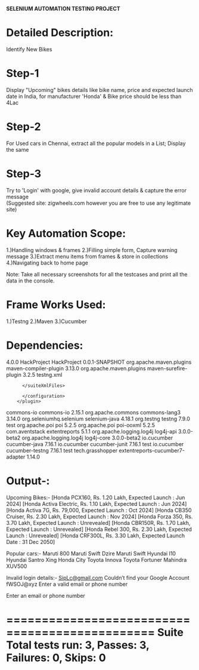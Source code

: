 **SELENIUM AUTOMATION TESTING PROJECT**

Detailed Description: 
====================

Identify New Bikes

Step-1
=======
Display "Upcoming" bikes details like bike name, price and expected launch date in India, for manufacturer 'Honda' & Bike price should be less than 4Lac

Step-2
=======
 For Used cars in Chennai, extract all the popular models in a List; Display the same

Step-3
=======
Try to 'Login' with google, give invalid account details & capture the error message	
(Suggested site: zigwheels.com however you are free to use any legitimate site)


Key Automation Scope:
====================
1.)Handling windows & frames
2.)Filling simple form, Capture warning message
3.)Extract menu items from frames & store in collections
4.)Navigating back to home page

Note: Take all necessary screenshots for all the testcases and print all the data in the console.

Frame Works Used:
=================
1.)Testng
2.)Maven
3.)Cucumber

Dependencies:
==========

<project xmlns="http://maven.apache.org/POM/4.0.0" xmlns:xsi="http://www.w3.org/2001/XMLSchema-instance" xsi:schemaLocation="http://maven.apache.org/POM/4.0.0 https://maven.apache.org/xsd/maven-4.0.0.xsd">
  <modelVersion>4.0.0</modelVersion>
  <groupId>HackProject</groupId>
  <artifactId>HackProject</artifactId>
  <version>0.0.1-SNAPSHOT</version>
  <build>
  <pluginManagement>
  <plugins>
  <plugin>
          <groupId>org.apache.maven.plugins</groupId>
          <artifactId>maven-compiler-plugin</artifactId>
          <version>3.13.0</version>
        </plugin>
        <plugin>
          <groupId>org.apache.maven.plugins</groupId>
          <artifactId>maven-surefire-plugin</artifactId>
          <version>3.2.5</version>
          <configuration>
          <suiteXmlFiles>
          <suiteXmlFile>testng.xml</suiteXmlFile>
          
          </suiteXmlFiles>
          
          </configuration>
        </plugin>
  </plugins>
  </pluginManagement>
  </build>
 
  <dependencies>
  <!-- https://mvnrepository.com/artifact/commons-io/commons-io -->
<dependency>
    <groupId>commons-io</groupId>
    <artifactId>commons-io</artifactId>
    <version>2.15.1</version>
</dependency>
<!-- https://mvnrepository.com/artifact/org.apache.commons/commons-lang3 -->
<dependency>
    <groupId>org.apache.commons</groupId>
    <artifactId>commons-lang3</artifactId>
    <version>3.14.0</version>
</dependency>
<!-- https://mvnrepository.com/artifact/org.seleniumhq.selenium/selenium-java -->
<dependency>
    <groupId>org.seleniumhq.selenium</groupId>
    <artifactId>selenium-java</artifactId>
    <version>4.18.1</version>
</dependency>
<!-- https://mvnrepository.com/artifact/org.testng/testng -->
<dependency>
    <groupId>org.testng</groupId>
    <artifactId>testng</artifactId>
    <version>7.9.0</version>
    <scope>test</scope>
</dependency>

<!-- https://mvnrepository.com/artifact/org.apache.poi/poi -->
<dependency>
    <groupId>org.apache.poi</groupId>
    <artifactId>poi</artifactId>
    <version>5.2.5</version>
</dependency>
<!-- https://mvnrepository.com/artifact/org.apache.poi/poi-ooxml -->
<dependency>
    <groupId>org.apache.poi</groupId>
    <artifactId>poi-ooxml</artifactId>
    <version>5.2.5</version>
</dependency>
<!-- https://mvnrepository.com/artifact/com.aventstack/extentreports -->
<dependency>
    <groupId>com.aventstack</groupId>
    <artifactId>extentreports</artifactId>
    <version>5.1.1</version>
</dependency>
<!-- https://mvnrepository.com/artifact/org.apache.logging.log4j/log4j-api -->
<dependency>
    <groupId>org.apache.logging.log4j</groupId>
    <artifactId>log4j-api</artifactId>
    <version>3.0.0-beta2</version>
</dependency>
<!-- https://mvnrepository.com/artifact/org.apache.logging.log4j/log4j-core -->
<dependency>
    <groupId>org.apache.logging.log4j</groupId>
    <artifactId>log4j-core</artifactId>
    <version>3.0.0-beta2</version>
</dependency>
<!-- https://mvnrepository.com/artifact/io.cucumber/cucumber-java -->
<dependency>
    <groupId>io.cucumber</groupId>
    <artifactId>cucumber-java</artifactId>
    <version>7.16.1</version>
</dependency>
<!-- https://mvnrepository.com/artifact/io.cucumber/cucumber-junit -->
<dependency>
    <groupId>io.cucumber</groupId>
    <artifactId>cucumber-junit</artifactId>
    <version>7.16.1</version>
    <scope>test</scope>
</dependency>
<dependency>
    <groupId>io.cucumber</groupId>
    <artifactId>cucumber-testng</artifactId>
    <version>7.16.1</version>
    <scope>test</scope>
</dependency>
<!-- https://mvnrepository.com/artifact/com.aventstack/extentreports-cucumber4-adapter -->
	<dependency>
	    <groupId>tech.grasshopper</groupId>
	    <artifactId>extentreports-cucumber7-adapter</artifactId>
	    <version>1.14.0</version>
	</dependency>
</dependencies>
</project>


Output-:
==========

Upcoming Bikes:-
[Honda PCX160, Rs. 1.20 Lakh, Expected Launch : Jun 2024]
[Honda Activa Electric, Rs. 1.10 Lakh, Expected Launch : Jun 2024]
[Honda Activa 7G, Rs. 79,000, Expected Launch : Oct 2024]
[Honda CB350 Cruiser, Rs. 2.30 Lakh, Expected Launch : Nov 2024]
[Honda Forza 350, Rs. 3.70 Lakh, Expected Launch : Unrevealed]
[Honda CBR150R, Rs. 1.70 Lakh, Expected Launch : Unrevealed]
[Honda Rebel 300, Rs. 2.30 Lakh, Expected Launch : Unrevealed]
[Honda CRF300L, Rs. 3.30 Lakh, Expected Launch Date : 31 Dec 2050]


Popular cars:-
Maruti 800
Maruti Swift Dzire
Maruti Swift
Hyundai I10
Hyundai Santro Xing
Honda City
Toyota Innova
Toyota Fortuner
Mahindra XUV500
  

Invalid login details:-
SipLc@gmail.com
Couldn’t find your Google Account
fWSOJ@xyz
Enter a valid email or phone number

Enter an email or phone number
 


===============================================
Suite
Total tests run: 3, Passes: 3, Failures: 0, Skips: 0
===============================================


